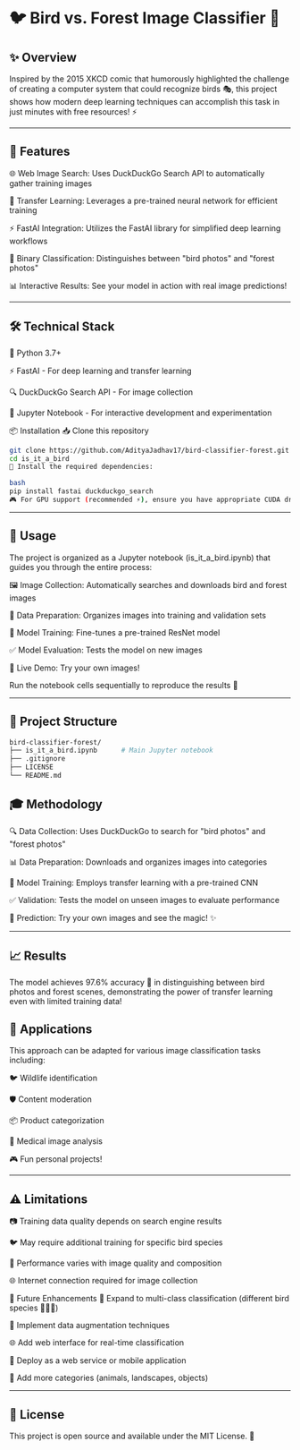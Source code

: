 # 🐦 Bird vs. Forest Image Classifier 🌲

## ✨ Overview

Inspired by the 2015 XKCD comic that humorously highlighted the challenge of creating a computer system that could recognize birds 🎭, this project shows how modern deep learning techniques can accomplish this task in just minutes with free resources! ⚡

---

## 🚀 Features

🌐 Web Image Search: Uses DuckDuckGo Search API to automatically gather training images

🧠 Transfer Learning: Leverages a pre-trained neural network for efficient training

⚡ FastAI Integration: Utilizes the FastAI library for simplified deep learning workflows

🎯 Binary Classification: Distinguishes between "bird photos" and "forest photos"

📊 Interactive Results: See your model in action with real image predictions!

---

## 🛠️ Technical Stack

🐍 Python 3.7+

⚡ FastAI - For deep learning and transfer learning

🔍 DuckDuckGo Search API - For image collection

📓 Jupyter Notebook - For interactive development and experimentation

📦 Installation
📥 Clone this repository

```bash
git clone https://github.com/AdityaJadhav17/bird-classifier-forest.git
cd is_it_a_bird
🔧 Install the required dependencies:

bash
pip install fastai duckduckgo_search
🎮 For GPU support (recommended ⚡), ensure you have appropriate CUDA drivers installed
```
---
## 🎯 Usage

The project is organized as a Jupyter notebook (is_it_a_bird.ipynb) that guides you through the entire process:

🖼️ Image Collection: Automatically searches and downloads bird and forest images

📂 Data Preparation: Organizes images into training and validation sets

🧠 Model Training: Fine-tunes a pre-trained ResNet model

✅ Model Evaluation: Tests the model on new images

🎉 Live Demo: Try your own images!

Run the notebook cells sequentially to reproduce the results 🚀

---

## 📁 Project Structure

```bash
bird-classifier-forest/
├── is_it_a_bird.ipynb      # Main Jupyter notebook
├── .gitignore              
├── LICENSE                 
└── README.md           
```
## 🎓 Methodology

🔍 Data Collection: Uses DuckDuckGo to search for "bird photos" and "forest photos"

📊 Data Preparation: Downloads and organizes images into categories

🧠 Model Training: Employs transfer learning with a pre-trained CNN

✅ Validation: Tests the model on unseen images to evaluate performance

🎯 Prediction: Try your own images and see the magic! ✨

---

## 📈 Results

The model achieves 97.6% accuracy 🎯 in distinguishing between bird photos and forest scenes, demonstrating the power of transfer learning even with limited training data!

## 🎪 Applications

This approach can be adapted for various image classification tasks including:

🐦 Wildlife identification

🛡️ Content moderation

📦 Product categorization

🏥 Medical image analysis

🎮 Fun personal projects!

---

## ⚠️ Limitations

📷 Training data quality depends on search engine results

🐦 May require additional training for specific bird species

🎨 Performance varies with image quality and composition

🌐 Internet connection required for image collection

🚀 Future Enhancements
🎯 Expand to multi-class classification (different bird species 🦅🦉🦜)

🔄 Implement data augmentation techniques

🌐 Add web interface for real-time classification

📱 Deploy as a web service or mobile application

🎨 Add more categories (animals, landscapes, objects)

---
## 📜 License

This project is open source and available under the MIT License. 📄
